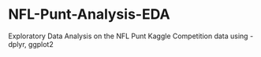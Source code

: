 # NFL-Punt-Analysis-EDA
Exploratory Data Analysis on the NFL Punt Kaggle Competition data using  - dplyr, ggplot2
